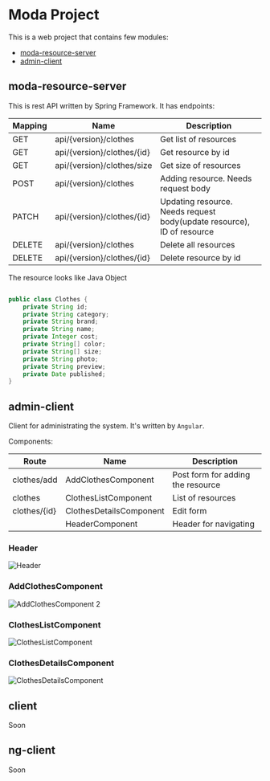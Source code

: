 # Moda Project
This is a web project that contains few modules: 
- [moda-resource-server](https://github.com/DendeberiaOleksandr/moda/blob/main/README.md#moda-resource-server)
- [admin-client](https://github.com/DendeberiaOleksandr/moda/blob/main/README.md#admin-client)

## moda-resource-server
This is rest API written by Spring Framework. It has endpoints:

| Mapping       | Name          | Description |
| ------------- | ------------- | ------------- |
| GET  | api/{version}/clothes  | Get list of resources |
| GET  | api/{version}/clothes/{id}  | Get resource by id |
| GET  | api/{version}/clothes/size  | Get size of resources |
| POST  | api/{version}/clothes  | Adding resource. Needs request body |
| PATCH  | api/{version}/clothes/{id}  | Updating resource. Needs request body(update resource), ID of resource  |
| DELETE  | api/{version}/clothes  | Delete all resources | 
| DELETE  | api/{version}/clothes/{id}  | Delete resource by id |

The resource looks like Java Object

```java

public class Clothes {
    private String id;
    private String category;
    private String brand;
    private String name;
    private Integer cost;
    private String[] color;
    private String[] size;
    private String photo;
    private String preview;
    private Date published;
}

```

## admin-client

Client for administrating the system. It's written by `Angular`.

Components:

| Route       | Name          | Description |
| ------------- | ------------- | ------------- |
| clothes/add  | AddClothesComponent  | Post form for adding the resource |
| clothes  | ClothesListComponent  | List of resources |
| clothes/{id}  | ClothesDetailsComponent  | Edit form |
|   | HeaderComponent  | Header for navigating |

### Header
![Header](https://imgur.com/M2BjmBz.png)
### AddClothesComponent
![AddClothesComponent 2](https://imgur.com/0o7IKxp.png)
### ClothesListComponent 
![ClothesListComponent](https://imgur.com/JvZaPoZ.png)
### ClothesDetailsComponent
![ClothesDetailsComponent](https://imgur.com/C0iaTmi.png)

## client
Soon

## ng-client
Soon
